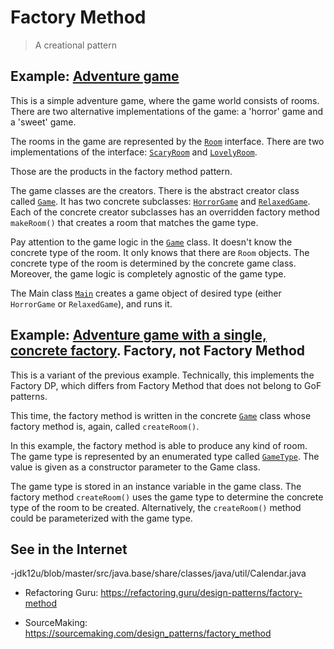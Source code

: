 # Factory Method

> A creational pattern

## Example: [Adventure game](../../src/main/java/factory_method/adventure)

This is a simple adventure game, where the game world consists of rooms. There are two alternative implementations of the game: a 'horror' game and a 'sweet' game.

The rooms in the game are represented by the [`Room`](../../src/main/java/factory_method/adventure/Room.java) interface. There are two implementations of the interface: [`ScaryRoom`](../../src/main/java/factory_method/adventure/ScaryRoom.java) and [`LovelyRoom`](../../src/main/java/factory_method/adventure/LovelyRoom.java).

Those are the products in the factory method pattern.

The game classes are the creators. There is the abstract creator class called [`Game`](../../src/main/java/factory_method/adventure/Game.java). It has two concrete subclasses: [`HorrorGame`](../../src/main/java/factory_method/adventure/HorrorGame.java) and [`RelaxedGame`](../../src/main/java/factory_method/adventure/RelaxedGame.java). Each of the concrete creator subclasses has an overridden factory method `makeRoom()` that creates a room that matches the game type.

Pay attention to the game logic in the [`Game`](../../src/main/java/factory_method/adventure/Game.java) class. It doesn't know the concrete type of the room. It only knows that there are `Room` objects. The concrete type of the room is determined by the concrete game class. Moreover, the game logic is completely agnostic of the game type.

The Main class [`Main`](../../src/main/java/factory_method/adventure/Main.java) creates a game object of desired type
(either `HorrorGame` or `RelaxedGame`), and runs it.



## Example: [Adventure game with a single, concrete factory](../../src/main/java/factory_method/adventure_single_factory). Factory, not Factory Method

This is a variant of the previous example. Technically, this implements the Factory DP, which differs from Factory Method that does not belong to GoF patterns.

This time, the factory method is written in the concrete [`Game`](../../src/main/java/factory_method/adventure_single_factory/Game.java) class whose factory method is, again, called `createRoom()`.

In this example, the factory method is able to produce any kind of room. The game type is represented by an enumerated type called [`GameType`](../../src/main/java/factory_method/adventure_single_factory/GameType.java). The value is given as a constructor parameter to the Game class.

The game type is stored in an instance variable in the game class. The factory method `createRoom()` uses the game type to determine the concrete type of the room to be created. Alternatively, the `createRoom()` method could be parameterized with the game type.

## See in the Internet

-jdk12u/blob/master/src/java.base/share/classes/java/util/Calendar.java

- Refactoring Guru: https://refactoring.guru/design-patterns/factory-method

- SourceMaking: https://sourcemaking.com/design_patterns/factory_method

